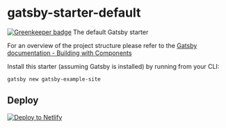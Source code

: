 # gatsby-starter-default

[![Greenkeeper badge](https://badges.greenkeeper.io/webrebels/web-rebels-2018.svg?token=bfc8b39ce84ae53b840bac119a6618b51c7acc7705fc78af841a1c179ebc8975&ts=1513596167425)](https://greenkeeper.io/)
The default Gatsby starter

For an overview of the project structure please refer to the [Gatsby documentation - Building with Components](https://www.gatsbyjs.org/docs/building-with-components/)

Install this starter (assuming Gatsby is installed) by running from your CLI:
```
gatsby new gatsby-example-site
```

## Deploy

[![Deploy to Netlify](https://www.netlify.com/img/deploy/button.svg)](https://app.netlify.com/start/deploy?repository=https://github.com/gatsbyjs/gatsby-starter-default)
